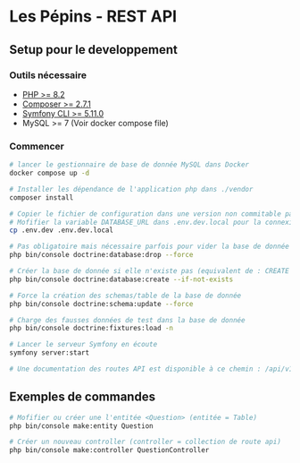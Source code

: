 # Les Pépins - REST API

## Setup pour le developpement

### Outils nécessaire

- [PHP >= 8.2](https://www.apachefriends.org/fr/index.html)
- [Composer >= 2.7.1](https://getcomposer.org/download/)
- [Symfony CLI >= 5.11.0](https://symfony.com/download)
- MySQL >= 7 (Voir docker compose file)

### Commencer

```sh
# lancer le gestionnaire de base de donnée MySQL dans Docker
docker compose up -d

# Installer les dépendance de l'application php dans ./vendor
composer install

# Copier le fichier de configuration dans une version non commitable par Git
# Mofifier la variable DATABASE_URL dans .env.dev.local pour la connexion à une base de donnée spécifique
cp .env.dev .env.dev.local

# Pas obligatoire mais nécessaire parfois pour vider la base de donnée (équivalent de : DROP DATABASE <db>)
php bin/console doctrine:database:drop --force

# Créer la base de donnée si elle n'existe pas (equivalent de : CREATE DATABASE IF NOT EXISTS <db>)
php bin/console doctrine:database:create --if-not-exists

# Force la création des schemas/table de la base de donnée
php bin/console doctrine:schema:update --force

# Charge des fausses données de test dans la base de donnée 
php bin/console doctrine:fixtures:load -n

# Lancer le serveur Symfony en écoute
symfony server:start

# Une documentation des routes API est disponible à ce chemin : /api/v1/doc
```

## Exemples de commandes

```sh
# Mofifier ou créer une l'entitée <Question> (entitée = Table)
php bin/console make:entity Question

# Créer un nouveau controller (controller = collection de route api)
php bin/console make:controller QuestionController
```
